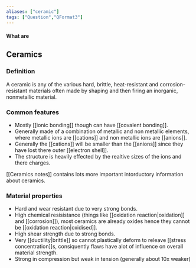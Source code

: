 ```yaml
---
aliases: ["ceramic"]
tags: ["Question","QFormat3"]
---
```


#### What are
## Ceramics
### Definition
A ceramic is any of the various hard, brittle, heat-resistant and corrosion-resistant materials often made by shaping and then firing an inorganic, nonmetallic material.

### Common features
- Mostly [[ionic bonding]] though can have [[covalent bonding]].
- Generally made of a combination of metallic and non metallic elements, where metallic ions are [[cations]] and non metallic ions are [[anions]].
- Generally the [[cations]] will be smaller than the [[anions]] since they have lost there outer [[electron shell]].
- The structure is heavily effected by the realtive sizes of the ions and there charges.

[[Ceramics notes]] contains lots more important intorductory information about ceramics.

### Material properties
- Hard and wear resistant due to very strong bonds.
- High chemical resisistance (things like [[oxidation reaction|oxidation]] and [[corrosion]]), most ceramics are already oxides hence they cannot be [[oxidation reaction|oxidised]].
- High shear strength due to strong bonds.
- Very [[ductility|brittle]] so cannot plastically deform to releave [[stress concentration]]s, consiquently flaws have alot of influence on overall material strength.
- Strong in compression but weak in tension (generally about 10x weaker)